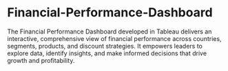 # Financial-Performance-Dashboard
The Financial Performance Dashboard developed in Tableau delivers an interactive, comprehensive view of financial performance across countries, segments, products, and discount strategies. It empowers leaders to explore data, identify insights, and make informed decisions that drive growth and profitability.
